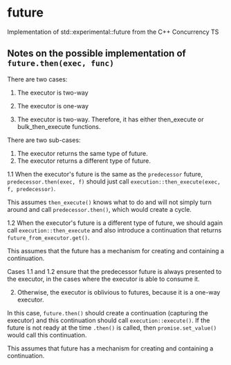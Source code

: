 # future
Implementation of std::experimental::future from the C++ Concurrency TS

## Notes on the possible implementation of `future.then(exec, func)`

There are two cases:

  1. The executor is two-way
  2. The executor is one-way

1. The executor is two-way. Therefore, it has either then_execute or bulk_then_execute functions.

There are two sub-cases:

  1. The executor returns the same type of future.
  2. The executor returns a different type of future.

1.1 When the executor's future is the same as the `predecessor` future, `predecessor.then(exec, f)` should just call `execution::then_execute(exec, f, predecessor)`.

This assumes `then_execute()` knows what to do and will not simply turn around and call `predecessor.then()`, which would create a cycle.

1.2 When the executor's future is a different type of future, we should again call `execution::then_execute` and also introduce a continuation that returns `future_from_executor.get()`.

This assumes that the future has a mechanism for creating and containing a continuation.

Cases 1.1 and 1.2 ensure that the predecessor future is always presented to the executor, in the cases where the executor is able to consume it.

2. Otherwise, the executor is oblivious to futures, because it is a one-way executor.

In this case, `future.then()` should create a continuation (capturing the executor) and this continuation should call `execution::execute()`. If the future is not ready at the time `.then()` is called, then `promise.set_value()` would call this continuation.

This assumes that future has a mechanism for creating and containing a continuation.

